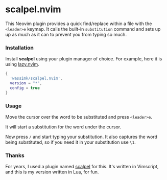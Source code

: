 # scalpel.nvim
This Neovim plugin provides a quick find/replace within a file with the `<leader>e` keymap. It calls the built-in `substitution` command and sets up up as much as it can to prevent you from typing so much.

### Installation

Install **scalpel** using your plugin manager of choice. For example, here it is using [lazy.nvim](https://github.com/folke/lazy.nvim).

```lua
{
  'wassimk/scalpel.nvim',
  version = "*",
  config = true
}
```

### Usage

Move the cursor over the word to be substituted and press `<leader>e`.

It will start a substitution for the word under the cursor.

Now press `/` and start typing your substitution. It also captures the word being substituted, so if you need it in your substitution use `\1`.

### Thanks

For years, I used a plugin named [scalpel](https://github.com/wincent/scalpel) for this. It's written in Vimscript, and this is my version written in Lua, for fun.

